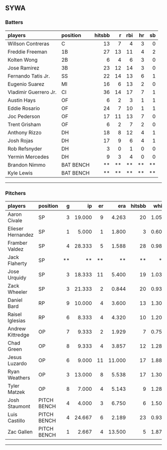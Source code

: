 ## SYWA

### Batters

 
|players               |position  | hitsbb|  r| rbi| hr| sb| 
|:---------------------|:---------|------:|--:|---:|--:|--:| 
|Willson Contreras     |C         |     13|  7|   4|  3|  0| 
|Freddie Freeman       |1B        |     27| 13|  11|  4|  2| 
|Kolten Wong           |2B        |      6|  4|   6|  3|  0| 
|Jose Ramirez          |3B        |     23| 12|  14|  3|  0| 
|Fernando Tatis Jr.    |SS        |     22| 14|  13|  6|  1| 
|Eugenio Suarez        |MI        |     16|  6|  13|  2|  0| 
|Vladimir Guerrero Jr. |CI        |     36| 14|  17|  7|  1| 
|Austin Hays           |OF        |      6|  2|   3|  1|  1| 
|Eddie Rosario         |OF        |     24|  7|  10|  1|  1| 
|Joc Pederson          |OF        |     17| 11|  13|  7|  0| 
|Trent Grisham         |OF        |      6|  2|   7|  2|  0| 
|Anthony Rizzo         |DH        |     18|  8|  12|  4|  1| 
|Josh Rojas            |DH        |     17|  9|   6|  4|  1| 
|Rob Refsnyder         |DH        |      3|  0|   1|  0|  0| 
|Yermin Mercedes       |DH        |      9|  3|   4|  0|  0| 
|Brandon Nimmo         |BAT BENCH |     **| **|  **| **| **| 
|Kyle Lewis            |BAT BENCH |     **| **|  **| **| **| 


* * *

### Pitchers

 
|players           |position    |  g|     ip| er|    era| hitsbb|  whip| so|  w| sv| 
|:-----------------|:-----------|--:|------:|--:|------:|------:|-----:|--:|--:|--:| 
|Aaron Civale      |SP          |  3| 19.000|  9|  4.263|     20| 1.053| 17|  3|  0| 
|Elieser Hernandez |SP          |  1|  5.000|  1|  1.800|      3| 0.600|  6|  0|  0| 
|Framber Valdez    |SP          |  4| 28.333|  5|  1.588|     28| 0.988| 25|  4|  0| 
|Jack Flaherty     |SP          | **|     **| **|     **|     **|    **| **| **| **| 
|Jose Urquidy      |SP          |  3| 18.333| 11|  5.400|     19| 1.036| 18|  1|  0| 
|Zack Wheeler      |SP          |  3| 21.333|  2|  0.844|     20| 0.938| 26|  1|  0| 
|Daniel Bard       |RP          |  9| 10.000|  4|  3.600|     13| 1.300| 10|  0|  4| 
|Raisel Iglesias   |RP          |  6|  8.333|  4|  4.320|     10| 1.200| 13|  1|  3| 
|Andrew Kittredge  |OP          |  7|  9.333|  2|  1.929|      7| 0.750|  9|  0|  0| 
|Chad Green        |OP          |  8|  9.333|  4|  3.857|     12| 1.286| 13|  2|  0| 
|Jesus Luzardo     |OP          |  6|  9.000| 11| 11.000|     17| 1.889|  9|  1|  0| 
|Ryan Weathers     |OP          |  3| 13.000|  8|  5.538|     17| 1.308|  7|  1|  0| 
|Tyler Matzek      |OP          |  8|  7.000|  4|  5.143|      9| 1.286|  8|  0|  0| 
|Josh Staumont     |PITCH BENCH |  4|  4.000|  3|  6.750|      6| 1.500|  4|  0|  0| 
|Luis Castillo     |PITCH BENCH |  4| 24.667|  6|  2.189|     23| 0.932| 26|  1|  0| 
|Zac Gallen        |PITCH BENCH |  1|  2.667|  4| 13.500|      5| 1.875|  3|  0|  0| 


* * *


